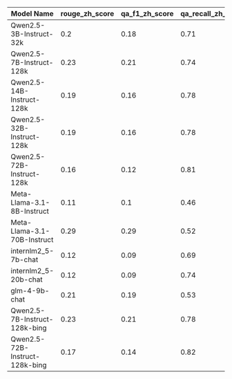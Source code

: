 | Model Name | rouge_zh_score | qa_f1_zh_score | qa_recall_zh_score | agent_count | search_count | pass_rate |
|--- | --- | --- | --- | --- | --- | ---|
| Qwen2.5-3B-Instruct-32k | 0.2 | 0.18 | 0.71 | 2.12 | 2.08 | 0.86 |
| Qwen2.5-7B-Instruct-128k | 0.23 | 0.21 | 0.74 | 1.64 | 1.47 | 1.0 |
| Qwen2.5-14B-Instruct-128k | 0.19 | 0.16 | 0.78 | 1.81 | 1.54 | 1.0 |
| Qwen2.5-32B-Instruct-128k | 0.19 | 0.16 | 0.78 | 1.82 | 1.58 | 1.0 |
| Qwen2.5-72B-Instruct-128k | 0.16 | 0.12 | 0.81 | 1.69 | 1.48 | 1.0 |
| Meta-Llama-3.1-8B-Instruct | 0.11 | 0.1 | 0.46 | 3.89 | 3.5 | 0.93 |
| Meta-Llama-3.1-70B-Instruct | 0.29 | 0.29 | 0.52 | 2.39 | 1.38 | 0.9 |
| internlm2_5-7b-chat | 0.12 | 0.09 | 0.69 | 2.65 | 2.24 | 0.95 |
| internlm2_5-20b-chat | 0.12 | 0.09 | 0.74 | 3.55 | 2.72 | 0.97 |
| glm-4-9b-chat | 0.21 | 0.19 | 0.53 | 2.69 | 0.05 | 0.92 |
| Qwen2.5-7B-Instruct-128k-bing | 0.23 | 0.21 | 0.78 | 1.51 | 1.37 | 1.0 |
| Qwen2.5-72B-Instruct-128k-bing | 0.17 | 0.14 | 0.82 | 1.54 | 1.32 | 1.0 |
